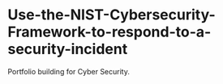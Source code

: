 # Use-the-NIST-Cybersecurity-Framework-to-respond-to-a-security-incident
Portfolio building for Cyber Security.
